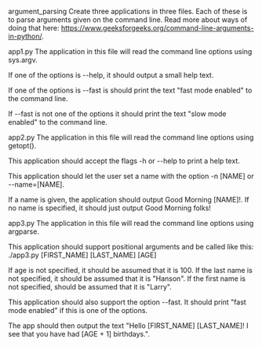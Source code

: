 argument_parsing
Create three applications in three files. Each of these is to parse arguments given on the command line. Read more about ways of doing that here: https://www.geeksforgeeks.org/command-line-arguments-in-python/.

app1.py
The application in this file will read the command line options using sys.argv.

If one of the options is --help, it should output a small help text.

If one of the options is --fast is should print the text "fast mode enabled" to the command line.

If --fast is not one of the options it should print the text "slow mode enabled" to the command line.

app2.py
The application in this file will read the command line options using getopt().

This application should accept the flags -h or --help to print a help text.

This application should let the user set a name with the option -n [NAME] or --name=[NAME].

If a name is given, the application should output Good Morning [NAME]!. If no name is specified, it should just output Good Morning folks!

app3.py
The application in this file will read the command line options using argparse.

This application should support positional arguments and be called like this: ./app3.py [FIRST_NAME] [LAST_NAME] [AGE]

If age is not specified, it should be assumed that it is 100. If the last name is not specified, it should be assumed that it is "Hanson". If the first name is not specified, should be assumed that it is "Larry".

This application should also support the option --fast. It should print "fast mode enabled" if this is one of the options.

The app should then output the text "Hello [FIRST_NAME] [LAST_NAME]! I see that you have had [AGE + 1] birthdays.".